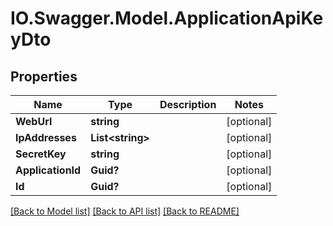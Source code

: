 # IO.Swagger.Model.ApplicationApiKeyDto
## Properties

Name | Type | Description | Notes
------------ | ------------- | ------------- | -------------
**WebUrl** | **string** |  | [optional] 
**IpAddresses** | **List&lt;string&gt;** |  | [optional] 
**SecretKey** | **string** |  | [optional] 
**ApplicationId** | **Guid?** |  | [optional] 
**Id** | **Guid?** |  | [optional] 

[[Back to Model list]](../README.md#documentation-for-models) [[Back to API list]](../README.md#documentation-for-api-endpoints) [[Back to README]](../README.md)

